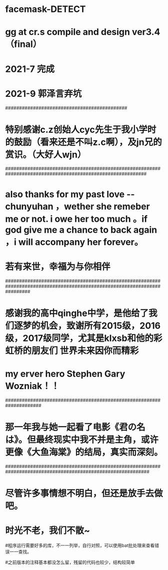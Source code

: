 # facemask-DETECT
# gg at cr.s compile and design ver3.4 （final）

# 2021-7 完成
# 2021-9 郭泽言弃坑

############################################

# 特别感谢c.z创始人cyc先生于我小学时的鼓励（看来还是不叫z.c啊），及jn兄的赏识。（大好人wjn）

###########################################################################################################

# also thanks for my past love -- chunyuhan ，wether she remeber me or not.  i owe her too much 。if god give me a chance to back again ，i will accompany her forever。

# 若有来世，幸福为与你相伴


#########################################################################################################################

# 感谢我的高中qinghe中学，是他给了我们逐梦的机会，致谢所有2015级，2016级，2017级同学，尤其是klxsb和他的彩虹桥的朋友们 世界未来因你而精彩 

# my erver hero Stephen Gary Wozniak！！ 

#####################################################################

# 那一年我与她一起看了电影《君の名は》。但最终现实中我不并是主角，或许更像《大鱼海棠》的结局，真实而深刻。

############################################################################################################

# 尽管许多事情想不明白，但还是放手去做吧。

# 时光不老，我们不散~


#程序运行需要好多的库，不一一列举，自行对照，可以使用bat批处理来查看错误一一查找。

#之前版本的注释基本都没怎么留，残留的代码也较少，结构较简单
